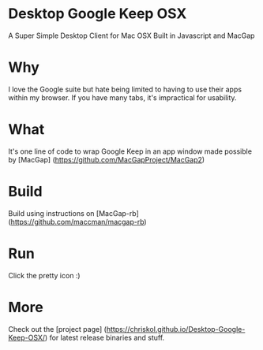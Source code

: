 # Desktop Google Keep OSX
A Super Simple Desktop Client for Mac OSX Built in Javascript and MacGap

# Why
I love the Google suite but hate being limited to having to use their apps within my browser.  If you have many tabs, it's impractical for usability.

# What
It's one line of code to wrap Google Keep in an app window made possible by [MacGap] (https://github.com/MacGapProject/MacGap2)

# Build
Build using instructions on [MacGap-rb] (https://github.com/maccman/macgap-rb)

# Run
Click the pretty icon :)

# More
Check out the [project page] (https://chriskol.github.io/Desktop-Google-Keep-OSX/) for latest release binaries and stuff.
